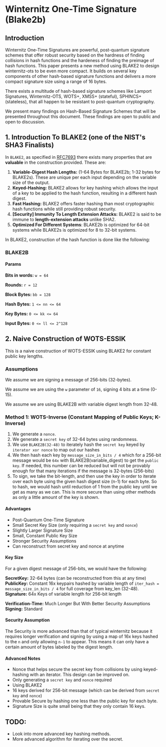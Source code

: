 # Winternitz One-Time Signature (Blake2b)

## Introduction

Winternitz One-Time Signatures are powerful, post-quantum signature schemes that offer robust security based on the hardness of finding collisions in hash functions and the hardeness of finding the preimage of hash functions. This paper presents a new method using BLAKE2 to design winternitz-ots to be even more compact. It builds on several key components of other hash-based signature functions and delivers a more compact signature size using a range of 16 bytes.

There exists a multitude of hash-based signature schemes like Lamport Signatures, Winternitz-OTS, WOTS+, XMSS+ (stateful), SPHINCS+ (stateless), that all happen to be resistant to post-quantum cryptography.

We present many findings on Hash-Based Signature Schemes that will be presented throughout this document. These findings are open to public and open to discussion.


## 1. Introduction To BLAKE2 (one of the NIST's SHA3 Finalists)

In `BLAKE2`, as specified in [RFC7693](https://datatracker.ietf.org/doc/html/rfc7693) there exists many properties that are **valuable** in the construction provided. These are:

1. **Variable-Digest Hash Lengths:** (1-64 Bytes for BLAKE2b; 1-32 bytes for BLAKE2s). These are unique per each input depending on the variable size of the output.
2. **Keyed-Hashing:** BLAKE2 allows for key hashing which allows the input of a key to be applied to the hash function, resulting in a different hash digest.
3. **Fast Hashing:** BLAKE2 offers faster hashing than most cryptographic hash functions while still providing robust security.
4. **[Security] Immunity To Length Extension Attacks:** BLAKE2 is said to be immune to **length-extension attacks** unlike SHA2.
5. **Optimized For Different Systems**: BLAKE2b is optimized for 64-bit systems while BLAKE2s is optimized for 8 to 32-bit systems.

In BLAKE2, construction of the hash function is done like the following:

### BLAKE2B

#### Params

**Bits in words:** `w = 64`

**Rounds:** `r = 12`

**Block Bytes:** `bb = 128`

**Hash Bytes:** `1 <= nn <= 64`

**Key Bytes:** `0 <= kk <= 64`

**Input Bytes:** `0 <= ll <= 2^128`

## 2. Naive Construction of WOTS-ESSIK

This is a naive construction of WOTS-ESSIK using BLAKE2 for constant public key lengths.

### Assumptions

We assume we are signing a message of 256-bits (32-bytes).

We assume we are using the `w` parameter of `16`, signing 4 bits at a time (0-15).

We assume we are using BLAKE2B with variable digest length from 32-48.

### Method 1: WOTS-Inverse (Constant Mapping of Public Keys; K-Inverse)

1. We generate a `nonce`.
2. We generate a `secret key` of 32-64 bytes using randomness.
3. We use `BLAKE2B(32-48)` to iterately hash the `secret key` keyed by `iterator xor nonce` to map out our hashes
4. We then hash each key by `message_size_in_bits / 4` which for a 256-bit message would be `64x` with BLAKE2B(variable_digest) to get the `public key`. If needed, this number can be reduced but will not be provably enough for that many iterations if the message is 32-bytes (256-bits)
5. To sign, we take the bit-length, and then use the key in order to iterate over each byte using the given hash digest size (n-1) for each byte. So to hash, we would hash until reduction of 1 from the public key until we get as many as we can. This is more secure than using other methods as only a little amount of the key is shown.

#### Advantages
- Post-Quantum One-Time Signature
- Small Secret Key Size (only requiring a `secret key` and `nonce`)
- Slightly Larger Signature Size
- Small, Constant Public Key Size
- Stronger Security Assumptions
- Can reconstruct from secret key and nonce at anytime

#### Key Size

For a given digest message of 256-bits, we would have the following:

**SecretKey:** 32-64 bytes (can be reconstructed from this at any time)
**PublicKey:** Constant 16x keypairs hashed by variable length of `iter_hash = message_size_in_bits / 4` for full coverage from key_len (32-48).
**Signature:** 64x Keys of variable length for 256-bit length

**Verification-Time:** Much Longer But With Better Security Assumptions
**Signing:** Standard

#### Security Assumption

The Security is more advanced than that of typical winternitz because it requires longer verification and signing by using a map of 16x keys hashed to the `n` and only allowing `n-1` to appear. This means it can only have a certain amount of bytes labeled by the digest length.

#### Advanced Notes
- Nonce that helps secure the secret key from collisions by using keyed-hashing with an iterator. This design can be improved on.
- Only generating a `secret key` and `nonce` required
- Using BLAKE2
- 16 keys derived for 256-bit message (which can be derived from `secret key` and `nonce`)
- Provable Secure by hashing one less than the public key for each byte.
- Signature Size is quite small being that they only contain 16 keys.

## TODO:

- Look into more advanced key hashing methods.
- More advanced algorithm for iterating over the secret.
